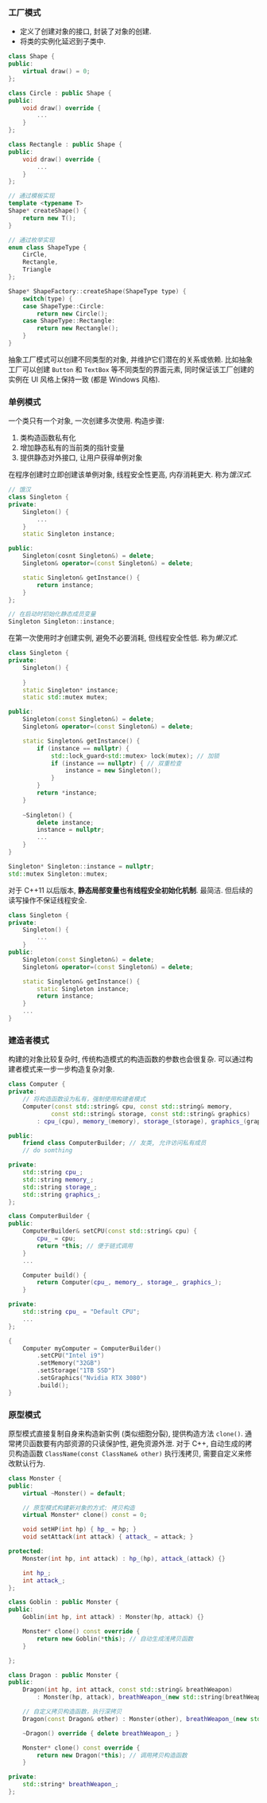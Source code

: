 
### 工厂模式

- 定义了创建对象的接口, 封装了对象的创建.
- 将类的实例化延迟到子类中.

```cpp
class Shape {
public: 
	virtual draw() = 0;
};

class Circle : public Shape {
public: 
	void draw() override {
		...
	}
};

class Rectangle : public Shape {
public:
	void draw() override {
		...
	}
};

// 通过模板实现
template <typename T>
Shape* createShape() {
	return new T();
}

// 通过枚举实现
enum class ShapeType {
	CirCle,
	Rectangle,
	Triangle
};

Shape* ShapeFactory::createShape(ShapeType type) {
	switch(type) {
	case ShapeType::Circle:
		return new Circle();
	case ShapeType::Rectangle:
		return new Rectangle();
	}
}
```

抽象工厂模式可以创建不同类型的对象, 并维护它们潜在的关系或依赖. 比如抽象工厂可以创建 `Button` 和 `TextBox` 等不同类型的界面元素, 同时保证该工厂创建的实例在 UI 风格上保持一致 (都是 Windows 风格).

### 单例模式

一个类只有一个对象, 一次创建多次使用. 构造步骤:
1. 类构造函数私有化
2. 增加静态私有的当前类的指针变量
3. 提供静态对外接口, 让用户获得单例对象

在程序创建时立即创建该单例对象, 线程安全性更高, 内存消耗更大. 称为*饿汉式*.

```cpp
// 饿汉
class Singleton {
private:
	Singleton() {
		...
	}
	static Singleton instance;

public:
	Singleton(cosnt Singleton&) = delete;
	Singleton& operator=(const Singleton&) = delete;

	static Singleton& getInstance() {
		return instance;
	}
};

// 在启动时初始化静态成员变量
Singleton Singleton::instance; 
```

在第一次使用时才创建实例, 避免不必要消耗, 但线程安全性低. 称为*懒汉式*.

```cpp
class Singleton {
private:
	Singleton() {
		
	}
	static Singleton* instance;
	static std::mutex mutex;

public:
	Singleton(const Singleton&) = delete;
	Singleton& operator=(const Singleton&) = delete;

	static Singleton& getInstance() {
		if (instance == nullptr) {
			std::lock_guard<std::mutex> lock(mutex); // 加锁
			if (instance == nullptr) { // 双重检查
				instance = new Singleton();
			}
		}
		return *instance;
	}
	
	~Singleton() {
		delete instance;
		instance = nullptr;
		...
	}
}

Singleton* Singleton::instance = nullptr;
std::mutex Singleton::mutex;
```

对于 C++11 以后版本, **静态局部变量也有线程安全初始化机制**. 最简洁. 但后续的读写操作不保证线程安全.

```cpp
class Singleton {
private:
	Singleton() {
		...
	}
public:
	Singleton(const Singleton&) = delete;
	Singleton& operator=(const Singleton&) = delete;

	static Singleton& getInstance() {
		static Singleton instance;
		return instance;
	}
	...
}
```

### 建造者模式

构建的对象比较复杂时, 传统构造模式的构造函数的参数也会很复杂. 可以通过构建者模式来一步一步构造复杂对象.


```cpp
class Computer {
private:
    // 将构造函数设为私有，强制使用构建者模式
    Computer(const std::string& cpu, const std::string& memory, 
		    const std::string& storage, const std::string& graphics)
        : cpu_(cpu), memory_(memory), storage_(storage), graphics_(graphics) {}

public:
	friend class ComputerBuilder; // 友类, 允许访问私有成员
	// do somthing

private:
    std::string cpu_;
    std::string memory_;
    std::string storage_;
    std::string graphics_;
};

class ComputerBuilder {
public:
    ComputerBuilder& setCPU(const std::string& cpu) {
        cpu_ = cpu;
        return *this; // 便于链式调用
    }
	...

    Computer build() {
        return Computer(cpu_, memory_, storage_, graphics_);
    }

private:
    std::string cpu_ = "Default CPU";
	...
};

{
    Computer myComputer = ComputerBuilder()
        .setCPU("Intel i9")
        .setMemory("32GB")
        .setStorage("1TB SSD")
        .setGraphics("Nvidia RTX 3080")
        .build();
}
```

### 原型模式

原型模式直接复制自身来构造新实例 (类似细胞分裂), 提供构造方法 `clone()`. 通常拷贝函数要有内部资源的只读保护性, 避免资源外泄. 对于 C++, 自动生成的拷贝构造函数 `ClassName(const ClassName& other)` 执行浅拷贝, 需要自定义来修改默认行为.

```cpp
class Monster {
public:
    virtual ~Monster() = default;

    // 原型模式构建新对象的方式: 拷贝构造
    virtual Monster* clone() const = 0;

    void setHP(int hp) { hp_ = hp; }
    void setAttack(int attack) { attack_ = attack; }

protected:
    Monster(int hp, int attack) : hp_(hp), attack_(attack) {}

    int hp_;
    int attack_;
};

class Goblin : public Monster {
public:
    Goblin(int hp, int attack) : Monster(hp, attack) {}

    Monster* clone() const override {
        return new Goblin(*this); // 自动生成浅拷贝函数
    }

};

class Dragon : public Monster {
public:
    Dragon(int hp, int attack, const std::string& breathWeapon)
        : Monster(hp, attack), breathWeapon_(new std::string(breathWeapon)) {}

    // 自定义拷贝构造函数，执行深拷贝
    Dragon(const Dragon& other) : Monster(other), breathWeapon_(new std::string(*other.breathWeapon_)) {}

    ~Dragon() override { delete breathWeapon_; }

    Monster* clone() const override {
        return new Dragon(*this); // 调用拷贝构造函数
    }

private:
    std::string* breathWeapon_;
};

```